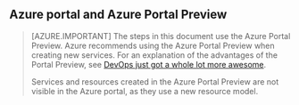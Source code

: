 <!-- not suitable for mooncake-->

## Azure portal and Azure Portal Preview
> [AZURE.IMPORTANT]
> The steps in this document use the Azure Portal Preview. Azure recommends using the Azure Portal Preview when creating new services. For an explanation of the advantages of the Portal Preview, see [DevOps just got a whole lot more awesome](https://azure.microsoft.comhttp://portal.azure.cn). 
> 
> Services and resources created in the Azure Portal Preview are not visible in the Azure portal, as they use a new resource model.
> 
> 

